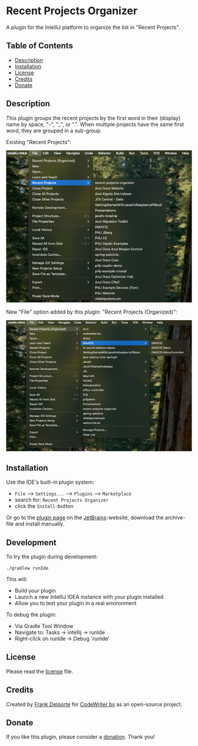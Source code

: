 # Recent Projects Organizer

A plugin for the IntelliJ platform to organize the list in "Recent Projects".
> 
## Table of Contents

* [Description](#description)
* [Installation](#installation)
* [License](#license)
* [Credits](#credits)
* [Donate](#donate)

## Description

This plugin groups the recent projects by the first word in their (display) name by space, "-", "_", or ".". When multiple projects have the same first word, they are grouped in a sub-group.

Existing "Recent Projects":

![Recent Projects](screenshots/recent-projects.png)

New "File" option added by this plugin: "Recent Projects (Organized)":

![Recent Projects Organized](screenshots/recent-projects-organized.png)

## Installation

Use the IDE's built-in plugin system:

* `File` --> `Settings...` --> `Plugins` --> `Marketplace`
* search for: `Recent Projects Organizer`
* click the `Install`-button

Or go to the [plugin page](https://plugins.jetbrains.com/plugin/28455-recent-projects-organizer) on the [JetBrains](https://www.jetbrains.com)-website, download the archive-file and install manually.

## Development

To try the plugin during development:

```
./gradlew runIde
```

This will:

* Build your plugin
* Launch a new IntelliJ IDEA instance with your plugin installed
* Allow you to test your plugin in a real environment

To debug the plugin:

* Via Gradle Tool Window
* Navigate to: Tasks → intellij → runIde
* Right-click on runIde → Debug 'runIde'

## License

Please read the [license](LICENSE) file.

## Credits

Created by [Frank Delporte](https://www.linkedin.com/in/frankdelporte/) for [CodeWriter bv](https://codewriter.be/) as an open-source project.

## Donate

If you like this plugin, please consider a [donation](https://buymeacoffee.com/frankdelporte). Thank you!
